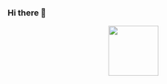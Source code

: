 ### Hi there 👋
<div id="header" align="center">
  <img src="https://media.giphy.com/media/jdPMeyv9rn0hZHh8n9/giphy.gif" width="100"/>
</div>
<!--
**DaniilMih/DaniilMih** is a ✨ _special_ ✨ repository because its `README.md` (this file) appears on your GitHub profile.


